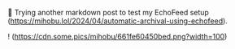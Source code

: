 🌵 Trying another markdown post to test my EchoFeed setup ([<span class="invisible">https://</span><span class="ellipsis">mihobu.lol/2024/04/automatic-a</span><span class="invisible">rchival-using-echofeed</span>](https://mihobu.lol/2024/04/automatic-archival-using-echofeed)).

! ([<span class="invisible">https://</span><span class="ellipsis">cdn.some.pics/mihobu/661fe6045</span><span class="invisible">0bed.png?width=100</span>](https://cdn.some.pics/mihobu/661fe60450bed.png?width=100))